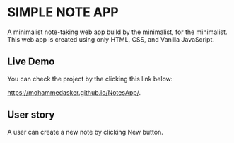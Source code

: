 # SIMPLE NOTE APP

A minimalist note-taking web app build by the minimalist, for the minimalist. This web app is created using only HTML, CSS, and Vanilla JavaScript.

## Live Demo

You can check the project by the clicking this link below:

https://mohammedasker.github.io/NotesApp/.

## User story

A user can create a new note by clicking New button.